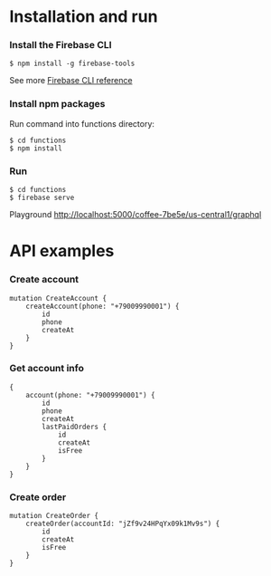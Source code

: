 # Installation and run

### Install the Firebase CLI
```
$ npm install -g firebase-tools
```
See more [Firebase CLI reference](https://firebase.google.com/docs/cli)

### Install npm packages
Run command into functions directory:
```
$ cd functions
$ npm install 
```

### Run
```
$ cd functions
$ firebase serve
```

Playground [http://localhost:5000/coffee-7be5e/us-central1/graphql](http://localhost:5000/coffee-7be5e/us-central1/graphql)

# API examples

### Create account

```
mutation CreateAccount {
    createAccount(phone: "+79009990001") {
        id
        phone
        createAt
    }
}
```

### Get account info

```
{
    account(phone: "+79009990001") {
        id
        phone
        createAt
        lastPaidOrders {
            id
            createAt
            isFree
        }
    }
}
```

### Create order

```
mutation CreateOrder {
    createOrder(accountId: "jZf9v24HPqYx09k1Mv9s") {
        id
        createAt
        isFree
    }
}
```